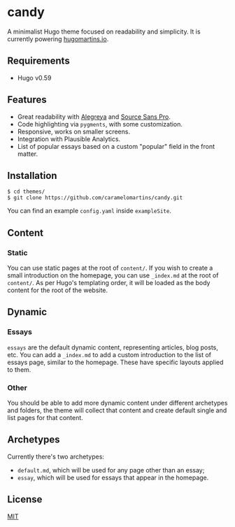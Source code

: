 # candy

A minimalist Hugo theme focused on readability and simplicity. It is currently powering [hugomartins.io](https://www.hugomartins.io).

## Requirements

- Hugo v0.59

## Features

- Great readability with [Alegreya](https://fonts.google.com/specimen/Alegreya) and [Source Sans Pro](https://fonts.google.com/specimen/Source+Sans+Pro).
- Code highlighting via `pygments`, with some customization.
- Responsive, works on smaller screens.
- Integration with Plausible Analytics.
- List of popular essays based on a custom "popular" field in the front matter.

## Installation

```
$ cd themes/
$ git clone https://github.com/caramelomartins/candy.git
```

You can find an example `config.yaml` inside `exampleSite`.

## Content

### Static

You can use static pages at the root of `content/`. If you wish to create a small introduction on the homepage, you can use `_index.md` at the root of `content/`. As per Hugo's templating order, it will be loaded as the body content for the root of the website.

## Dynamic

### Essays

`essays` are the default dynamic content, representing articles, blog posts, etc. You can add a `_index.md` to add a custom introduction to the list of essays page, similar to the homepage. These have specific layouts applied to them.

### Other

You should be able to add more dynamic content under different archetypes and folders, the theme will collect that content and create default single and list pages for that content.

## Archetypes

Currently there's two archetypes:

- `default.md`, which will be used for any page other than an essay;
- `essay`, which will be used for essays that appear in the homepage.

## License

[MIT](https://github.com/caramelomartins/candy/blob/master/LICENSE)
